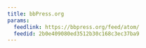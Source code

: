 ```yaml
---
title: bbPress.org
params:
  feedlink: https://bbpress.org/feed/atom/
  feedid: 2b0e409080ed3512b30c168c3ec37ba9
---
```

